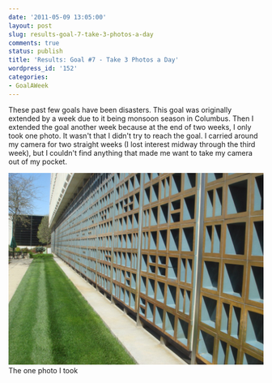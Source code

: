 ```yaml
---
date: '2011-05-09 13:05:00'
layout: post
slug: results-goal-7-take-3-photos-a-day
comments: true
status: publish
title: 'Results: Goal #7 - Take 3 Photos a Day'
wordpress_id: '152'
categories:
- GoalAWeek
---
```

<div id="goal07-rating"></div>
<script type="text/javascript">
$('#goal07-rating').raty({ readOnly: true, score: 0 , path: '{{ site.baseurl }}assets/img/raty' });
</script>

These past few goals have been disasters. This goal was originally extended by a week due to it being monsoon season in Columbus. Then I extended the goal another week because at the end of two weeks, I only took one photo. It wasn't that I didn't try to reach the goal. I carried around my camera for two straight weeks (I lost interest midway through the third week), but I couldn't find anything that made me want to take my camera out of my pocket.

[![](/assets/img/posts/Goal05-1024x768.jpg)](/assets/img/posts/Goal05.jpg)
The one photo I took